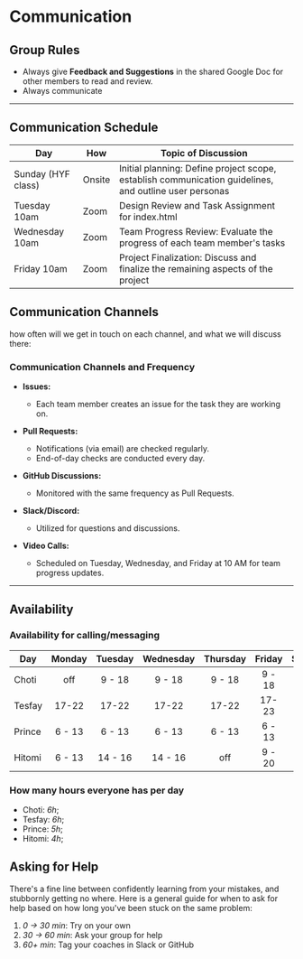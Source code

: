 # Communication

## Group Rules

<!-- any general rules you'd like to set for your group? -->

- Always give **Feedback and Suggestions** in the shared Google Doc for other
  members to read and review.
- Always communicate

---

## Communication Schedule

| Day                | How    | Topic of Discussion                                                                                   |
| ------------------ | ------ | ----------------------------------------------------------------------------------------------------- |
| Sunday (HYF class) | Onsite | Initial planning: Define project scope, establish communication guidelines, and outline user personas |
| Tuesday 10am       | Zoom   | Design Review and Task Assignment for index.html                                                      |
| Wednesday 10am     | Zoom   | Team Progress Review: Evaluate the progress of each team member's tasks                               |
| Friday 10am        | Zoom   | Project Finalization: Discuss and finalize the remaining aspects of the project                       |

## Communication Channels

how often will we get in touch on each channel, and what we will discuss there:

### Communication Channels and Frequency

- **Issues:**

  - Each team member creates an issue for the task they are working on.

- **Pull Requests:**

  - Notifications (via email) are checked regularly.
  - End-of-day checks are conducted every day.

- **GitHub Discussions:**

  - Monitored with the same frequency as Pull Requests.

- **Slack/Discord:**

  - Utilized for questions and discussions.

- **Video Calls:**
  - Scheduled on Tuesday, Wednesday, and Friday at 10 AM for team progress
    updates.

---

## Availability

### Availability for calling/messaging

| Day    | Monday | Tuesday | Wednesday | Thursday | Friday | Saturday | Sunday  |
| ------ | :----: | :-----: | :-------: | :------: | :----: | :------: | :-----: |
| Choti  |  off   | 9 - 18  |  9 - 18   |  9 - 18  | 9 - 18 |  9 - 18  |   off   |
| Tesfay | 17-22  |  17-22  |   17-22   |  17-22   | 17-23  |  17-23   | 13 - 20 |
| Prince | 6 - 13 | 6 - 13  |  6 - 13   |  6 - 13  | 6 - 13 |  6 - 13  |   off   |
| Hitomi | 6 - 13 | 14 - 16 |  14 - 16  |   off    | 9 - 20 | 13 - 16  | 9 - 15  |

### How many hours everyone has per day

- Choti: _6h_;
- Tesfay: _6h_;
- Prince: _5h_;
- Hitomi: _4h_;

## Asking for Help

There's a fine line between confidently learning from your mistakes, and
stubbornly getting no where. Here is a general guide for when to ask for help
based on how long you've been stuck on the same problem:

1. _0 -> 30 min_: Try on your own
2. _30 -> 60 min_: Ask your group for help
3. _60+ min_: Tag your coaches in Slack or GitHub
